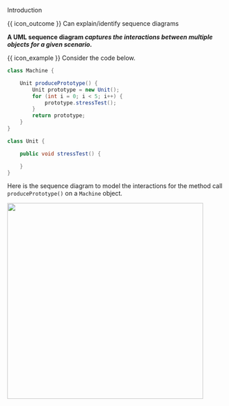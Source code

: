 <span id="title">Introduction</span>

<span id="prereqs"></span>

<span id="outcomes">{{ icon_outcome }} Can explain/identify sequence diagrams</span>

<div id="body">

**A UML sequence diagram _captures the interactions between multiple objects for a given scenario._**

<tip-box>

{{ icon_example }} Consider the code below.

```java
class Machine {

    Unit producePrototype() {
        Unit prototype = new Unit();
        for (int i = 0; i < 5; i++) {
            prototype.stressTest();
        }
        return prototype;
    }
}

class Unit {

    public void stressTest() {

    }
}

```
Here is the sequence diagram to model the interactions for the method call `producePrototype()` on a `Machine` object.

<img src="{{baseUrl}}/uml/sequenceDiagrams/introduction/images/Machine.png" width="450" />
<p/>

</tip-box>

</div>

<div id="extras">
</div>